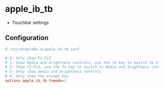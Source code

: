 # apple_ib_tb

- Touchbar settings

## Configuration

```conf
# /etc/modprobe.d/apple-ib-tb.conf

# 0: Only show F1-F12
# 1: Show media and brightness controls, use the fn key to switch to F1-F12
# 2: Show F1-F12, use the fn key to switch to media and brightness controls
# 3: Only show media and brightness controls
# 4: Only show the escape key
options apple_ib_tb fnmode=1
```
